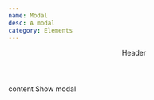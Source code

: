 ```yaml
---
name: Modal
desc: A modal
category: Elements
---
```


<base-knobs src="./components.json" name="base-modal">
<base-modal id="modal">
<header slot="header">Header</header>
content
</base-modal>
<base-button onclick="modal.show()">Show modal</base-button>
</base-knobs>
